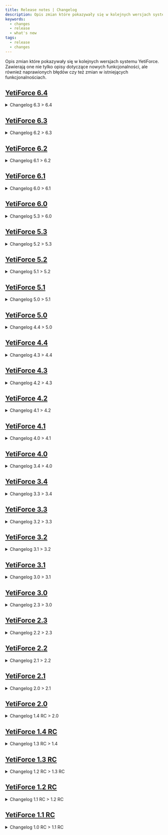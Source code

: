 ```yaml
---
title: Release notes | Changelog
description: Opis zmian które pokazywały się w kolejnych wersjach systemu YetiForce.
keywords:
  - changes
  - release
  - what's new
tags:
  - release
  - changes
---
```


Opis zmian które pokazywały się w kolejnych wersjach systemu YetiForce. Zawierają one nie tylko opisy dotyczące nowych funkcjonalności, ale również naprawionych błędów czy też zmian w istniejących funkcjonalnościach.

## [YetiForce 6.4](https://github.com/YetiForceCompany/UpdatePackages/blob/developer/YetiForce%20CRM%206.x.x/6.3.0_to_6.4.0/Changelog.txt)

<details>
  <summary>Changelog 6.3 > 6.4</summary>

```ini reference title="6.3.0 > 6.4.0"
https://github.com/YetiForceCompany/UpdatePackages/blob/developer/YetiForce%20CRM%206.x.x/6.3.0_to_6.4.0/Changelog.txt
```

</details>

## [YetiForce 6.3](https://github.com/YetiForceCompany/UpdatePackages/blob/developer/YetiForce%20CRM%206.x.x/6.2.0_to_6.3.0/Changelog.txt)

<details>
  <summary>Changelog 6.2 > 6.3</summary>

```ini reference title="6.2.0 > 6.3.0"
https://github.com/YetiForceCompany/UpdatePackages/blob/developer/YetiForce%20CRM%206.x.x/6.2.0_to_6.3.0/Changelog.txt
```

</details>

## [YetiForce 6.2](https://github.com/YetiForceCompany/UpdatePackages/blob/developer/YetiForce%20CRM%206.x.x/6.1.0_to_6.2.0/Changelog.txt)

<details>
  <summary>Changelog 6.1 > 6.2</summary>

```ini reference title="6.1.0 > 6.2.0"
https://github.com/YetiForceCompany/UpdatePackages/blob/developer/YetiForce%20CRM%206.x.x/6.1.0_to_6.2.0/Changelog.txt
```

</details>

## [YetiForce 6.1](https://github.com/YetiForceCompany/UpdatePackages/blob/developer/YetiForce%20CRM%206.x.x/6.0.0_to_6.1.0/Changelog.txt)

<details>
  <summary>Changelog 6.0 > 6.1</summary>

```ini reference title="6.0.0 > 6.1.0"
https://github.com/YetiForceCompany/UpdatePackages/blob/developer/YetiForce%20CRM%206.x.x/6.0.0_to_6.1.0/Changelog.txt
```

</details>

## [YetiForce 6.0](https://github.com/YetiForceCompany/UpdatePackages/blob/developer/YetiForce%20CRM%205.x.x/5.3.0_to_6.0.0/Changelog.txt)

<details>
  <summary>Changelog 5.3 > 6.0</summary>

```ini reference title="5.3.0 > 6.0.0"
https://github.com/YetiForceCompany/UpdatePackages/blob/developer/YetiForce%20CRM%205.x.x/5.3.0_to_6.0.0/Changelog.txt
```

</details>

## [YetiForce 5.3](https://github.com/YetiForceCompany/UpdatePackages/blob/developer/YetiForce%20CRM%205.x.x/5.2.0_to_5.3.0/Changelog.txt)

<details>
  <summary>Changelog 5.2 > 5.3</summary>

```ini reference title="5.2.0 > 5.3.0"
https://github.com/YetiForceCompany/UpdatePackages/blob/developer/YetiForce%20CRM%205.x.x/5.2.0_to_5.3.0/Changelog.txt
```

</details>

## [YetiForce 5.2](https://github.com/YetiForceCompany/UpdatePackages/blob/developer/YetiForce%20CRM%205.x.x/5.1.0_to_5.2.0/Changelog.txt)

<details>
  <summary>Changelog 5.1 > 5.2</summary>

```ini reference title="5.1.0 > 5.2.0"
https://github.com/YetiForceCompany/UpdatePackages/blob/developer/YetiForce%20CRM%205.x.x/5.1.0_to_5.2.0/Changelog.txt
```

</details>

## [YetiForce 5.1](https://github.com/YetiForceCompany/UpdatePackages/blob/developer/YetiForce%20CRM%205.x.x/5.0.0_to_5.1.0/Changelog.txt)

<details>
  <summary>Changelog 5.0 > 5.1</summary>

```ini reference title="5.0.0 > 5.1.0"
https://github.com/YetiForceCompany/UpdatePackages/blob/developer/YetiForce%20CRM%205.x.x/5.0.0_to_5.1.0/Changelog.txt
```

</details>

## [YetiForce 5.0](https://github.com/YetiForceCompany/UpdatePackages/blob/developer/YetiForce%20CRM%206.x.x/6.3.0_to_6.4.0/Changelog.txt)

<details>
  <summary>Changelog 4.4 > 5.0</summary>

```ini reference title="4.4.0 > 5.0.0"
https://github.com/YetiForceCompany/UpdatePackages/blob/developer/YetiForce%20CRM%204.x.x/4.4.0_to_5.0.0/Changelog.txt
```

</details>

## [YetiForce 4.4](https://github.com/YetiForceCompany/UpdatePackages/blob/developer/YetiForce%20CRM%204.x.x/4.3.0_to_4.4.0/Changelog.txt)

<details>
  <summary>Changelog 4.3 > 4.4</summary>

```ini reference title="4.3.0 > 4.4.0"
https://github.com/YetiForceCompany/UpdatePackages/blob/developer/YetiForce%20CRM%204.x.x/4.3.0_to_4.4.0/Changelog.txt
```

</details>

## [YetiForce 4.3](https://github.com/YetiForceCompany/UpdatePackages/blob/developer/YetiForce%20CRM%204.x.x/4.2.0_to_4.3.0/Changelog.txt)

<details>
  <summary>Changelog 4.2 > 4.3</summary>

```ini reference title="4.2.0 > 4.3.0"
https://github.com/YetiForceCompany/UpdatePackages/blob/developer/YetiForce%20CRM%204.x.x/4.2.0_to_4.3.0/Changelog.txt
```

</details>

## [YetiForce 4.2](https://github.com/YetiForceCompany/UpdatePackages/blob/developer/YetiForce%20CRM%204.x.x/4.1.0_to_4.2.0/Changelog.txt)

<details>
  <summary>Changelog 4.1 > 4.2</summary>

```ini reference title="4.1.0 > 4.2.0"
https://github.com/YetiForceCompany/UpdatePackages/blob/developer/YetiForce%20CRM%204.x.x/4.1.0_to_4.2.0/Changelog.txt
```

</details>

## [YetiForce 4.1](https://github.com/YetiForceCompany/UpdatePackages/blob/developer/YetiForce%20CRM%204.x.x/4.0.0_to_4.1.0/Changelog.txt)

<details>
  <summary>Changelog 4.0 > 4.1</summary>

```ini reference title="4.0.0 > 4.1.0"
https://github.com/YetiForceCompany/UpdatePackages/blob/developer/YetiForce%20CRM%204.x.x/4.0.0_to_4.1.0/Changelog.txt
```

</details>

## [YetiForce 4.0](https://github.com/YetiForceCompany/UpdatePackages/blob/developer/YetiForce%20CRM%203.x.x/3.4.0_to_4.0.0/Changelog.txt)

<details>
  <summary>Changelog 3.4 > 4.0</summary>

```ini reference title="3.4.0 > 4.0.0"
https://github.com/YetiForceCompany/UpdatePackages/blob/developer/YetiForce%20CRM%203.x.x/3.4.0_to_4.0.0/Changelog.txt
```

</details>

## [YetiForce 3.4](https://github.com/YetiForceCompany/UpdatePackages/blob/developer/YetiForce%20CRM%203.x.x/3.3.0_to_3.4.0/Changelog.txt)

<details>
  <summary>Changelog 3.3 > 3.4</summary>

```ini reference title="3.3.0 > 3.4.0"
https://github.com/YetiForceCompany/UpdatePackages/blob/developer/YetiForce%20CRM%203.x.x/3.3.0_to_3.4.0/Changelog.txt
```

</details>

## [YetiForce 3.3](https://github.com/YetiForceCompany/UpdatePackages/blob/developer/YetiForce%20CRM%203.x.x/3.2.0_to_3.3.0/Changelog.txt)

<details>
  <summary>Changelog 3.2 > 3.3</summary>

```ini reference title="3.2.0 > 3.3.0"
https://github.com/YetiForceCompany/UpdatePackages/blob/developer/YetiForce%20CRM%203.x.x/3.2.0_to_3.3.0/Changelog.txt
```

</details>

## [YetiForce 3.2](https://github.com/YetiForceCompany/UpdatePackages/blob/developer/YetiForce%20CRM%203.x.x/3.1.0_to_3.2.0/Changelog.txt)

<details>
  <summary>Changelog 3.1 > 3.2</summary>

```ini reference title="3.1.0 > 3.2.0"
https://github.com/YetiForceCompany/UpdatePackages/blob/developer/YetiForce%20CRM%203.x.x/3.1.0_to_3.2.0/Changelog.txt
```

</details>

## [YetiForce 3.1](https://github.com/YetiForceCompany/UpdatePackages/blob/developer/YetiForce%20CRM%203.x.x/3.0.0_to_3.1.0/Changelog.txt)

<details>
  <summary>Changelog 3.0 > 3.1</summary>

```ini reference title="3.0.0 > 3.1.0"
https://github.com/YetiForceCompany/UpdatePackages/blob/developer/YetiForce%20CRM%203.x.x/3.0.0_to_3.1.0/Changelog.txt
```

</details>

## [YetiForce 3.0](https://github.com/YetiForceCompany/UpdatePackages/blob/developer/YetiForce%20CRM%202.x.x/2.3.0_to_3.0.0/Changelog.txt)

<details>
  <summary>Changelog 2.3 > 3.0</summary>

```ini reference title="2.3.0 > 3.0.0"
https://github.com/YetiForceCompany/UpdatePackages/blob/developer/YetiForce%20CRM%202.x.x/2.3.0_to_3.0.0/Changelog.txt
```

</details>

## [YetiForce 2.3](https://github.com/YetiForceCompany/UpdatePackages/blob/developer/YetiForce%20CRM%202.x.x/2.2.0_to_2.3.0/Changelog.txt)

<details>
  <summary>Changelog 2.2 > 2.3</summary>

```ini reference title="2.2.0 > 2.3.0"
https://github.com/YetiForceCompany/UpdatePackages/blob/developer/YetiForce%20CRM%202.x.x/2.2.0_to_2.3.0/Changelog.txt
```

</details>

## [YetiForce 2.2](https://github.com/YetiForceCompany/UpdatePackages/blob/developer/YetiForce%20CRM%202.x.x/2.1.0_to_2.2.0/Changelog.txt)

<details>
  <summary>Changelog 2.1 > 2.2</summary>

```ini reference title="2.1.0 > 2.2.0"
https://github.com/YetiForceCompany/UpdatePackages/blob/developer/YetiForce%20CRM%202.x.x/2.1.0_to_2.2.0/Changelog.txt
```

</details>

## [YetiForce 2.1](https://github.com/YetiForceCompany/UpdatePackages/blob/developer/YetiForce%20CRM%202.x.x/2.0.0_to_2.1.0/Changelog.txt)

<details>
  <summary>Changelog 2.0 > 2.1</summary>

```ini reference title="2.0.0 > 2.1.0"
https://github.com/YetiForceCompany/UpdatePackages/blob/developer/YetiForce%20CRM%202.x.x/2.0.0_to_2.1.0/Changelog.txt
```

</details>

## [YetiForce 2.0](https://github.com/YetiForceCompany/UpdatePackages/blob/developer/YetiForce%20CRM%201.x.x/1.4.0RC_to_2.0.0/Changelog.txt)

<details>
  <summary>Changelog 1.4 RC > 2.0</summary>

```ini reference title="1.4.0RC > 2.0.0"
https://github.com/YetiForceCompany/UpdatePackages/blob/developer/YetiForce%20CRM%201.x.x/1.4.0RC_to_2.0.0/Changelog.txt
```

</details>

## [YetiForce 1.4 RC](https://github.com/YetiForceCompany/UpdatePackages/blob/developer/YetiForce%20CRM%201.x.x/1.3.0RC_to_1.4.0RC/Changelog.txt)

<details>
  <summary>Changelog 1.3 RC > 1.4</summary>

```ini reference title="1.3.0 RC > 1.4.0 RC"
https://github.com/YetiForceCompany/UpdatePackages/blob/developer/YetiForce%20CRM%201.x.x/1.3.0RC_to_1.4.0RC/Changelog.txt
```

</details>

## [YetiForce 1.3 RC](https://github.com/YetiForceCompany/UpdatePackages/blob/developer/YetiForce%20CRM%201.x.x/1.2.0RC_to_1.3.0RC/Changelog.txt)

<details>
  <summary>Changelog 1.2 RC > 1.3 RC</summary>

```ini reference title="1.2.0 RC > 1.3.0 RC"
https://github.com/YetiForceCompany/UpdatePackages/blob/developer/YetiForce%20CRM%201.x.x/1.2.0RC_to_1.3.0RC/Changelog.txt
```

</details>

## [YetiForce 1.2 RC](https://github.com/YetiForceCompany/UpdatePackages/blob/developer/YetiForce%20CRM%201.x.x/1.1.0RC_to_1.2.0RC/Changelog.txt)

<details>
  <summary>Changelog 1.1 RC > 1.2 RC</summary>

```ini reference title="1.1.0 RC > 1.2.0 RC"
https://github.com/YetiForceCompany/UpdatePackages/blob/developer/YetiForce%20CRM%201.x.x/1.1.0RC_to_1.2.0RC/Changelog.txt
```

</details>

## [YetiForce 1.1 RC](https://github.com/YetiForceCompany/UpdatePackages/blob/developer/YetiForce%20CRM%201.x.x/1.0.0RC_to_1.1.0RC/Changelog.txt)

<details>
  <summary>Changelog 1.0 RC > 1.1 RC</summary>

```ini reference title="1.0.0 RC > 1.1.0 RC"
https://github.com/YetiForceCompany/UpdatePackages/blob/developer/YetiForce%20CRM%201.x.x/1.0.0RC_to_1.1.0RC/Changelog.txt
```

</details>
